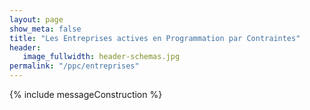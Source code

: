 ```yaml
---
layout: page
show_meta: false
title: "Les Entreprises actives en Programmation par Contraintes"
header:
   image_fullwidth: header-schemas.jpg
permalink: "/ppc/entreprises"
---
```


{% include messageConstruction %}
